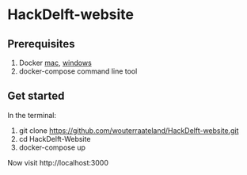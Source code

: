 # HackDelft-website

## Prerequisites
1. Docker [mac](https://docs.docker.com/docker-for-mac/), [windows](https://docs.docker.com/docker-for-windows/)
2. docker-compose command line tool

## Get started
In the terminal:

1. git clone https://github.com/wouterraateland/HackDelft-website.git
2. cd HackDelft-Website
3. docker-compose up

Now visit http://localhost:3000